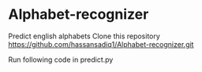 # Alphabet-recognizer
Predict english alphabets
Clone this repository
https://github.com/hassansadiq1/Alphabet-recognizer.git

Run following code in predict.py

